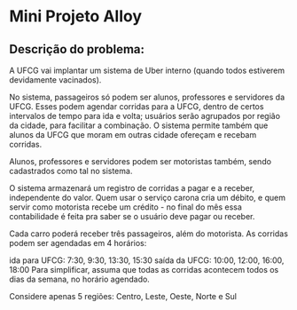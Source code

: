 # Mini Projeto Alloy

## Descrição do problema:

A UFCG vai implantar um sistema de Uber interno (quando todos estiverem devidamente vacinados). 

No sistema, passageiros só podem ser alunos, professores e servidores da UFCG. Esses podem agendar corridas para a UFCG, dentro de certos intervalos de tempo para ida e volta; usuários serão agrupados por região da cidade, para facilitar a combinação. O sistema permite também que alunos da UFCG que moram em outras cidade ofereçam e recebam corridas.

Alunos, professores e servidores podem ser motoristas também, sendo cadastrados como tal no sistema. 

O sistema armazenará um registro de corridas a pagar e a receber, independente do valor. Quem usar o serviço carona cria um débito, e quem servir como motorista recebe um crédito - no final do mês essa contabilidade é feita pra saber se o usuário deve pagar ou receber.

Cada carro poderá receber três passageiros, além do motorista. As corridas podem ser agendadas em 4 horários:

ida para UFCG: 7:30, 9:30, 13:30, 15:30
saída da UFCG: 10:00, 12:00, 16:00, 18:00
Para simplificar, assuma que todas as corridas acontecem todos os dias da semana, no horário agendado.

Considere apenas 5 regiões: Centro, Leste, Oeste, Norte e Sul
